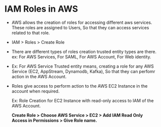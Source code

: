 # IAM Roles in AWS
  - AWS allows the creation of roles for accessing different aws services. These roles are assigned to Users, So that they can access services related to that role.
  - IAM > Roles > Create Role
  - There are different types of roles creation trusted entity types are there. ex: For AWS Services, For SAML, For AWS Account, For Web identity.
  - Ex: For AWS Service Trusted entity means, creating a role for any AWS Service (EC2, AppStream, Dynamodb, Kafka), So that they can perfomr action in the AWS Account.
  - Roles give access to perform action to the AWS EC2 Instance in the account when required.
    
     Ex: Role Creation for EC2 Instance with read-only access to IAM of the AWS Account.
    
     **Create Role > Choose AWS Service > EC2 > Add IAM Read Only Access in Permissions > Give Role name.**
